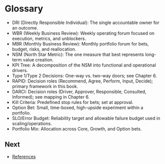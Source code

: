# Glossary

- DRI (Directly Responsible Individual): The single accountable owner for an outcome.
- WBR (Weekly Business Review): Weekly operating forum focused on execution, metrics, and unblockers.
- MBR (Monthly Business Review): Monthly portfolio forum for bets, budget, risks, and reallocation.
- NSM (North Star Metric): The one measure that best represents long-term value creation.
- KPI Tree: A decomposition of the NSM into functional and operational drivers.
- Type 1/Type 2 Decisions: One-way vs. two-way doors; see Chapter 6.
- RAPID: Decision roles (Recommend, Agree, Perform, Input, Decide); primary framework in this book.
- DARCI: Decision roles (Driver, Approver, Responsible, Consulted, Informed); see mapping in Chapter 6.
- Kill Criteria: Predefined stop rules for bets; set at approval.
- Option Bet: Small, time-boxed, high-upside experiment within a portfolio.
- SLO/Error Budget: Reliability target and allowable failure budget used in scaling/operations.
- Portfolio Mix: Allocation across Core, Growth, and Option bets.

## Next
- [References](references.md)


